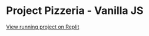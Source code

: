 # Project Pizzeria - Vanilla JS

[View running project on Replit](https://music-service.jerzy-jarczynski.repl.co/)
